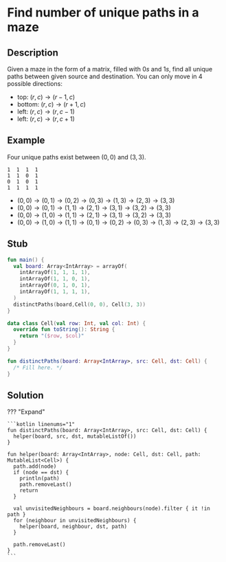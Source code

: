 # Find number of unique paths in a maze

## Description

Given a maze in the form of a matrix, filled with $0s$ and $1s$, find all unique paths between given source and destination. You can only move in $4$ possible directions:

- top: $(r, c) \rightarrow (r-1, c)$
- bottom: $(r, c) \rightarrow (r+1, c)$
- left: $(r, c) \rightarrow (r, c-1)$
- left: $(r, c) \rightarrow (r, c+1)$

## Example

Four unique paths exist between $(0, 0)$ and $(3, 3)$.

```
1  1  1  1
1  1  0  1
0  1  0  1
1  1  1  1
```

- $(0, 0) \rightarrow (0, 1) \rightarrow (0, 2) \rightarrow (0, 3) \rightarrow (1, 3) \rightarrow (2, 3) \rightarrow (3, 3)$
- $(0, 0) \rightarrow (0, 1) \rightarrow (1, 1) \rightarrow (2, 1) \rightarrow (3, 1) \rightarrow (3, 2) \rightarrow (3, 3)$
- $(0, 0) \rightarrow (1, 0) \rightarrow (1, 1) \rightarrow (2, 1) \rightarrow (3, 1) \rightarrow (3, 2) \rightarrow (3, 3)$
- $(0, 0) \rightarrow (1, 0) \rightarrow (1, 1) \rightarrow (0, 1) \rightarrow (0, 2) \rightarrow (0, 3) \rightarrow (1, 3) \rightarrow (2, 3) \rightarrow (3, 3)$

## Stub

```kotlin linenums="1"
fun main() {
  val board: Array<IntArray> = arrayOf(
    intArrayOf(1, 1, 1, 1),
    intArrayOf(1, 1, 0, 1),
    intArrayOf(0, 1, 0, 1),
    intArrayOf(1, 1, 1, 1),
  )
  distinctPaths(board,Cell(0, 0), Cell(3, 3))
}

data class Cell(val row: Int, val col: Int) {
  override fun toString(): String {
    return "($row, $col)"
  }
}

fun distinctPaths(board: Array<IntArray>, src: Cell, dst: Cell) {
  /* Fill here. */
}
```

## Solution

??? "Expand"

    ```kotlin linenums="1"
    fun distinctPaths(board: Array<IntArray>, src: Cell, dst: Cell) {
      helper(board, src, dst, mutableListOf())
    }

    fun helper(board: Array<IntArray>, node: Cell, dst: Cell, path: MutableList<Cell>) {
      path.add(node)
      if (node == dst) {
        println(path)
        path.removeLast()
        return
      }

      val unvisitedNeighbours = board.neighbours(node).filter { it !in path }
      for (neighbour in unvisitedNeighbours) {
        helper(board, neighbour, dst, path)
      }

      path.removeLast()
    }
    ```
